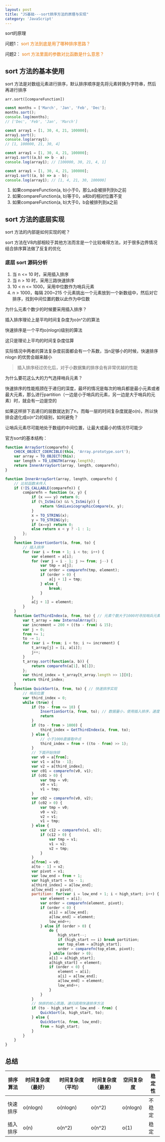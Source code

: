 ```yaml
---
layout: post
title: "JS基础---sort排序方法的原理与实现"
category: 'JavaScript'
---
```


sort的原理

问题1：
<font style="color: #ec7907;">sort 方法到底是用了哪种排序思路？</font>

问题2：
<font style="color: #ec7907;">sort 方法里面的参数对比函数是什么意思？</font>

## sort 方法的基本使用

sort 方法是对数组元素进行排序，默认排序顺序是先将元素转换为字符串，然后再进行排序

```
arr.sort([compareFunction])
```

```javascript
const months = ['March', 'Jan', 'Feb', 'Dec'];
months.sort();
console.log(months);
// ['Dec', 'Feb', 'Jan', 'March']

const array1 = [1, 30, 4, 21, 100000];
array1.sort();
console.log(array1);
// [1, 100000, 21, 30, 4]
```

```javascript
const array1 = [1, 30, 4, 21, 100000];
array1.sort((a,b) => b - a);
console.log(array1); // [100000, 30, 21, 4, 1]

const array1 = [1, 30, 4, 21, 100000];
array1.sort((a, b) => a - b);
console.log(array1); // [1, 4, 21, 30, 100000]
```

1. 如果compareFunction(a, b)小于0，那么a会被排列到b之前
2. 如果compareFunction(a, b)等于0，a和b的相对位置不变
3. 如果compareFunction(a, b)大于0，b会被排列到a之前

## sort 方法的底层实现

sort 方法的内部是如何实现的呢？

sort 方法在V8内部相较于其他方法而言是一个比较难得方法，对于很多边界情况结合排序算法做了反复的优化

### 底层 sort 源码分析

1. 当 n <= 10 时，采用插入排序
2. 当 n > 10 时，采用三路快速排序
3. 10 < n <= 1000，采用中位数作为哨兵元素
4. n > 1000，每隔 200~215 个元素挑出一个元素放到一个新数组中，然后对它排序，找到中间位置的数以此作为中位数

为什么元素个数少的时候要采用插入排序？

插入排序理论上是平均时间复杂度为o(n^2)的算法

快速排序是一个平均o(nlogn)级别的算法

这只是理论上平均的时间复杂度估算

实际情况中两者的算法复杂度前面都会有一个系数，当n足够小的时候，快速排序nlogn 的优势会越来越小

> 插入排序经过优化后，对于小数据集的排序会有非常优越的性能

为什么要花这么大的力气选择哨兵元素？

快速排序的性能瓶颈在于递归的深度，最坏的情况是每次的哨兵都是最小元素或者最大元素，那么进行partition（一边是小于哨兵的元素，另一边是大于哨兵的元素）时，就会有一边是空的

如果这样排下去递归的层数就达到了n，而每一层的时间复杂度就是o(n)，所以快排会退化成o(n^2)的级别，如何避免？

让哨兵元素尽可能地处于数组的中间位置，让最大或最小的情况尽可能少

官方sort的基本结构：

```javascript
function ArraySort(comparefn) {
    CHECK_OBJECT_COERCIBLE(this, 'Array.prototype.sort');
    var array = TO_OBJECT(this);
    var length = TO_LENGTH(array.length);
    return InnerArraySort(array, length, comparefn);
}

function InnerArraySort(array, length, comparefn) {
    // 比较函数未传入
    if (!IS_CALLABLE(comparefn)) {
        comparefn = function (x, y) {
            if (x === y) return 0;
            if (%_IsSmi(x) && %_IsSmi(y)) {
                return %SmiLexicographicCompare(x, y);
            }
            x = TO_STRING(x);
            y = TO_STRING(y);
            if (x==y) return 0;
            else return x < y ? -1 : 1;
        };
    }
    function InsertionSort(a, from, to) {
        // 插入排序
        for (var i = from + 1; i < to; i++) {
            var element = a[i];
            for (var j = i - 1; j >= from; j--) {
                var tmp = a[j];
                var order = comparefn(tmp, element);
                if (order > 0) {
                    a[j + 1] = tmp;
                } else {
                    break;
                }
            }
            a[j + 1] = element;
        }
    }
    function GetThirdIndex(a, from, to) { // 元素个数大于1000时寻找哨兵元素
        var t_array = new InternalArray();
        var increment = 200 + ((to - from) & 15);
        var j = 0;
        from += 1;
        to -= 1;
        for (var i = from; i < to; i += increment) {
            t_array[j] = [i, a[i]];
            j++;
        }
        t_array.sort(function(a, b)) {
            return comparefn(a[1], b[1]);
        };
        var third_index = t_array[t_array.length >> 1][0];
        return third_index;
    }
    function QuickSort(a, from, to) { // 快速排序实现
        // 哨兵位置
        var third_index = 0;
        while (true) {
            if (to - from <= 10) {
                InsertionSort(a, from, to); // 数据量小，使用插入排序，速度较快
                return
            }
            if (to - from > 1000) {
                third_index = GetThirdIndex(a, from, to);
            } else {
                // 小于1000直接取中点
                third_index = from + ((to - from) >> 1);
            }
            // 下面开始快排
            var v0 = a[from];
            var v1 = a[to - 1];
            var v2 = a[third_index];
            var c01 = comparefn(v0, v1);
            if (c01 > 0) {
                var tmp = v0;
                v0 = v1;
                v1 = tmp;
            }
            var c02 = comparefn(v0, v2);
            if (c02 > 0) {
                var tmp = v0;
                v0 = v2;
                v2 = v1;
                v1 = tmp;
            } else {
                var c12 = comparefn(v1, v2);
                if (c12 > 0) {
                    var tmp = v1;
                    v1 = v2;
                    v2 = tmp;
                }
            }
            a[from] = v0;
            a[to - 1] = v2;
            var pivot = v1;
            var low_end = from + 1;
            var high_start = to - 1;
            a[third_index] = a[low_end];
            a[low_end] = pivot;
            partition: for(var i = low_end + 1; i < high_start; i++) {
                var element = a[i];
                var order = comparefn(element, pivot);
                if (order < 0) {
                    a[i] = a[low_end];
                    a[low_end] = element;
                    low_end++;
                } else if (order > 0) {
                    do {
                        high_start--;
                        if (high_start == i) break partition;
                        var top_elem = a[high_start];
                        order = comparefn(top_elem, pivot);
                    } while (order > 0);
                    a[i] = a[high_start];
                    a[high_start] = element;
                    if (order < 0) {
                        element = a[i];
                        a[i] = a[low_end];
                        a[low_end] = element;
                        low_end++;
                    }
                }
            }
            // 快排的核心思路，递归调用快速排序方法
            if (to - high_start < low_end - from) {
                QuickSort(a, high_start, to);
            } else {
                QuickSort(a, from, low_end);
                from = high_start;
            }
        }
    }
}
```

## 总结

排序算法|时间复杂度（最好）|时间复杂度（平均）|时间复杂度（最差）|空间复杂度|稳定性
---|---|---|---|---|---
快速排序|o(nlogn)|o(nlogn)|o(n^2)|o(nlogn)|不稳定
插入排序|o(n)|o(n^2)|o(n^2)|o(1)|稳定